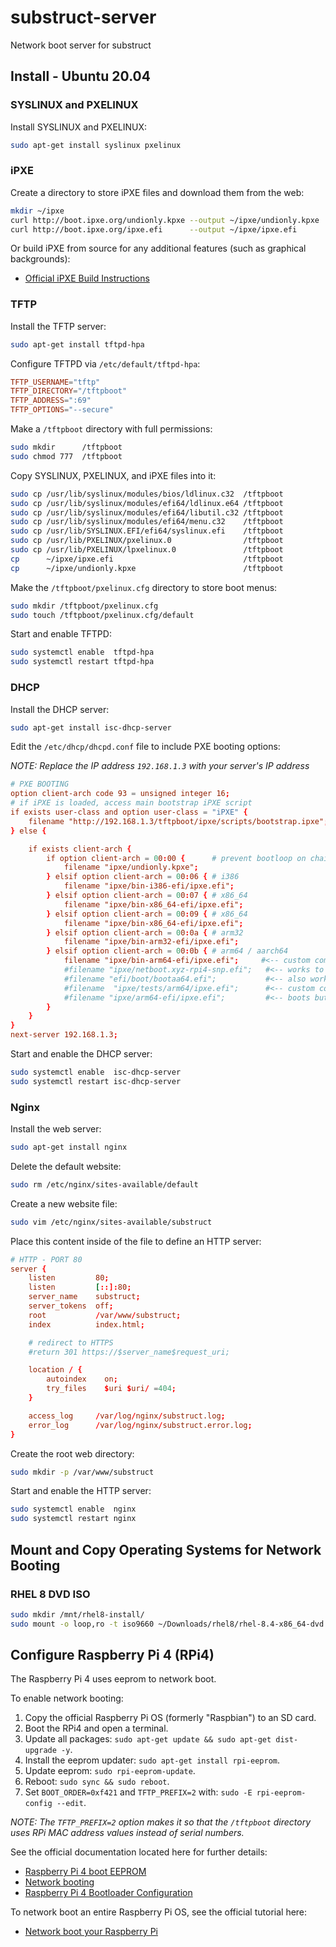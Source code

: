 # substruct-server
Network boot server for substruct

## Install - Ubuntu 20.04

### SYSLINUX and PXELINUX

Install SYSLINUX and PXELINUX:

```sh
sudo apt-get install syslinux pxelinux
```

### iPXE

Create a directory to store iPXE files and download them from the web:

```sh
mkdir ~/ipxe
curl http://boot.ipxe.org/undionly.kpxe --output ~/ipxe/undionly.kpxe
curl http://boot.ipxe.org/ipxe.efi      --output ~/ipxe/ipxe.efi
```

Or build iPXE from source for any additional features (such as graphical backgrounds):

- [Official iPXE Build Instructions](https://ipxe.org/appnote/buildtargets)

### TFTP

Install the TFTP server:

```sh
sudo apt-get install tftpd-hpa
```

Configure TFTPD via `/etc/default/tftpd-hpa`:

```conf
TFTP_USERNAME="tftp"
TFTP_DIRECTORY="/tftpboot"
TFTP_ADDRESS=":69"
TFTP_OPTIONS="--secure"
```

Make a `/tftpboot` directory with full permissions:

```sh
sudo mkdir      /tftpboot
sudo chmod 777  /tftpboot
```

Copy SYSLINUX, PXELINUX, and iPXE files into it:

```sh
sudo cp /usr/lib/syslinux/modules/bios/ldlinux.c32  /tftpboot
sudo cp /usr/lib/syslinux/modules/efi64/ldlinux.e64 /tftpboot
sudo cp /usr/lib/syslinux/modules/efi64/libutil.c32 /tftpboot
sudo cp /usr/lib/syslinux/modules/efi64/menu.c32    /tftpboot
sudo cp /usr/lib/SYSLINUX.EFI/efi64/syslinux.efi    /tftpboot
sudo cp /usr/lib/PXELINUX/pxelinux.0                /tftpboot
sudo cp /usr/lib/PXELINUX/lpxelinux.0               /tftpboot
cp      ~/ipxe/ipxe.efi                             /tftpboot
cp      ~/ipxe/undionly.kpxe                        /tftpboot
```

Make the `/tftpboot/pxelinux.cfg` directory to store boot menus:

```sh
sudo mkdir /tftpboot/pxelinux.cfg
sudo touch /tftpboot/pxelinux.cfg/default
```

Start and enable TFTPD:
```sh
sudo systemctl enable  tftpd-hpa
sudo systemctl restart tftpd-hpa
```

### DHCP

Install the DHCP server:

```sh
sudo apt-get install isc-dhcp-server
```

Edit the `/etc/dhcp/dhcpd.conf` file to include PXE booting options:

*NOTE: Replace the IP address `192.168.1.3` with your server's IP address*

```conf
# PXE BOOTING
option client-arch code 93 = unsigned integer 16;
# if iPXE is loaded, access main bootstrap iPXE script
if exists user-class and option user-class = "iPXE" {
    filename "http://192.168.1.3/tftpboot/ipxe/scripts/bootstrap.ipxe";
} else {

    if exists client-arch {
        if option client-arch = 00:00 {      # prevent bootloop on chain loading
            filename "ipxe/undionly.kpxe";
        } elsif option client-arch = 00:06 { # i386
            filename "ipxe/bin-i386-efi/ipxe.efi";
        } elsif option client-arch = 00:07 { # x86_64
            filename "ipxe/bin-x86_64-efi/ipxe.efi";
        } elsif option client-arch = 00:09 { # x86_64
            filename "ipxe/bin-x86_64-efi/ipxe.efi";
        } elsif option client-arch = 00:0a { # arm32
            filename "ipxe/bin-arm32-efi/ipxe.efi";
        } elsif option client-arch = 00:0b { # arm64 / aarch64
            filename "ipxe/bin-arm64-efi/ipxe.efi";     #<-- custom compiled iPXE arm64
            #filename "ipxe/netboot.xyz-rpi4-snp.efi";   #<-- works to load netboot with working iPXE
            #filename "efi/boot/bootaa64.efi";           #<-- also works, same issues as above
            #filename  "ipxe/tests/arm64/ipxe.efi";      #<-- custom compiled arm64 iPXE
            #filename "ipxe/arm64-efi/ipxe.efi";         #<-- boots but fails after iPXE init devices
        }
    }
}
next-server 192.168.1.3;
```

Start and enable the DHCP server:
```sh
sudo systemctl enable  isc-dhcp-server
sudo systemctl restart isc-dhcp-server
```

### Nginx

Install the web server:

```sh
sudo apt-get install nginx
```

Delete the default website:
```sh
sudo rm /etc/nginx/sites-available/default
```

Create a new website file:
```sh
sudo vim /etc/nginx/sites-available/substruct
```

Place this content inside of the file to define an HTTP server:

```conf
# HTTP - PORT 80
server {
    listen         80;
    listen         [::]:80;
    server_name    substruct;
    server_tokens  off;
    root           /var/www/substruct;
    index          index.html;

    # redirect to HTTPS
    #return 301 https://$server_name$request_uri;

    location / {
        autoindex    on;
        try_files    $uri $uri/ =404;
    }

    access_log     /var/log/nginx/substruct.log;
    error_log      /var/log/nginx/substruct.error.log;
}
```

Create the root web directory:
```sh
sudo mkdir -p /var/www/substruct
```

Start and enable the HTTP server:
```sh
sudo systemctl enable  nginx
sudo systemctl restart nginx
```

## Mount and Copy Operating Systems for Network Booting

### RHEL 8 DVD ISO
```sh
sudo mkdir /mnt/rhel8-install/
sudo mount -o loop,ro -t iso9660 ~/Downloads/rhel8/rhel-8.4-x86_64-dvd.iso /mnt/rhel8-install/
```



## Configure Raspberry Pi 4 (RPi4)

The Raspberry Pi 4 uses eeprom to network boot.

To enable network booting:

1. Copy the official Raspberry Pi OS (formerly "Raspbian") to an SD card.
2. Boot the RPi4 and open a terminal.
3. Update all packages: `sudo apt-get update && sudo apt-get dist-upgrade -y`.
4. Install the eeprom updater: `sudo apt-get install rpi-eeprom`.
5. Update eeprom: `sudo rpi-eeprom-update`.
6. Reboot: `sudo sync && sudo reboot`.
6. Set `BOOT_ORDER=0xf421` and `TFTP_PREFIX=2` with: `sudo -E rpi-eeprom-config --edit`.

*NOTE: The `TFTP_PREFIX=2` option makes it so that the `/tftpboot` directory uses RPi MAC address values instead of serial numbers.*

See the official documentation located here for further details:
- [Raspberry Pi 4 boot EEPROM](https://www.raspberrypi.org/documentation/hardware/raspberrypi/booteeprom.md)
- [Network booting](https://www.raspberrypi.org/documentation/hardware/raspberrypi/bootmodes/net.md)
- [Raspberry Pi 4 Bootloader Configuration](https://www.raspberrypi.org/documentation/computers/raspberry-pi.html#raspberry-pi-4-bootloader-configuration)

To network boot an entire Raspberry Pi OS, see the official tutorial here:
- [Network boot your Raspberry Pi](https://www.raspberrypi.org/documentation/hardware/raspberrypi/bootmodes/net_tutorial.md)